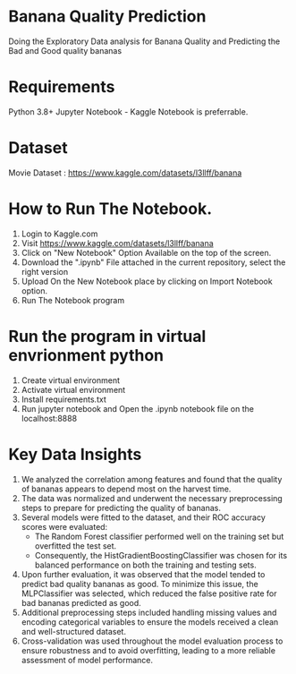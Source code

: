 # Banana Quality Prediction
Doing the Exploratory Data analysis for Banana Quality and Predicting the Bad and Good quality bananas

# Requirements
Python 3.8+ Jupyter Notebook - Kaggle Notebook is preferrable.

# Dataset
Movie Dataset : https://www.kaggle.com/datasets/l3llff/banana

# How to Run The Notebook.
1. Login to Kaggle.com
2. Visit https://www.kaggle.com/datasets/l3llff/banana
3. Click on "New Notebook" Option Available on the top of the screen.
4. Download the ".ipynb" File attached in the current repository, select the right version
5. Upload On the New Notebook place by clicking on Import Notebook option.
6. Run The Notebook program

# Run the program in virtual envrionment python
1. Create virtual environment
2. Activate virtual environment
3. Install requirements.txt 
4. Run jupyter notebook and Open the .ipynb notebook file on the localhost:8888

# Key Data Insights
1. We analyzed the correlation among features and found that the quality of bananas appears to depend most on the harvest time.
2. The data was normalized and underwent the necessary preprocessing steps to prepare for predicting the quality of bananas.
3. Several models were fitted to the dataset, and their ROC accuracy scores were evaluated:
    * The Random Forest classifier performed well on the training set but overfitted the test set.
    * Consequently, the HistGradientBoostingClassifier was chosen for its balanced performance on both the training and testing sets.
4. Upon further evaluation, it was observed that the model tended to predict bad quality bananas as good. To minimize this issue, the MLPClassifier was selected, which reduced the false positive rate for bad bananas predicted as good.
5. Additional preprocessing steps included handling missing values and encoding categorical variables to ensure the models received a clean and well-structured dataset.
6. Cross-validation was used throughout the model evaluation process to ensure robustness and to avoid overfitting, leading to a more reliable assessment of model performance.

